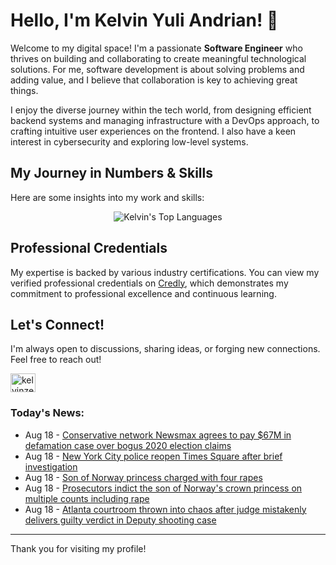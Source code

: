 # Hello, I'm Kelvin Yuli Andrian! 👋

Welcome to my digital space! I'm a passionate **Software Engineer** who thrives on building and collaborating to create meaningful technological solutions. For me, software development is about solving problems and adding value, and I believe that collaboration is key to achieving great things.

I enjoy the diverse journey within the tech world, from designing efficient backend systems and managing infrastructure with a DevOps approach, to crafting intuitive user experiences on the frontend. I also have a keen interest in cybersecurity and exploring low-level systems.

## My Journey in Numbers & Skills

Here are some insights into my work and skills:

<p align="center">
  <img src="https://github-readme-stats.vercel.app/api/top-langs/?username=kelvinzer0&layout=compact&theme=radical" alt="Kelvin's Top Languages" />
</p>

## Professional Credentials

My expertise is backed by various industry certifications. You can view my verified professional credentials on [Credly](https://www.credly.com/users/kelvin-yuli-andrian/badges), which demonstrates my commitment to professional excellence and continuous learning.

## Let's Connect!

I'm always open to discussions, sharing ideas, or forging new connections. Feel free to reach out!

<p align="left">
    <a href="https://linkedin.com/in/kelvinzero" target="blank"><img align="center" src="https://cdn.jsdelivr.net/npm/simple-icons@3.0.1/icons/linkedin.svg" alt="kelvinzero" height="30" width="40" /></a>
</p>

### Today's News:

<!-- feed start -->
- Aug 18 - [Conservative network Newsmax agrees to pay $67M in defamation case over bogus 2020 election claims](https://www.yahoo.com/news/articles/newsmax-agrees-pay-67m-settlement-154603217.html)
- Aug 18 - [New York City police reopen Times Square after brief investigation](https://www.yahoo.com/news/articles/york-city-police-avoid-times-154149075.html)
- Aug 18 - [Son of Norway princess charged with four rapes](https://www.yahoo.com/news/articles/son-norway-princess-charged-four-150611651.html)
- Aug 18 - [Prosecutors indict the son of Norway's crown princess on multiple counts including rape](https://www.yahoo.com/news/articles/prosecutors-indict-son-norways-crown-143302744.html)
- Aug 18 - [Atlanta courtroom thrown into chaos after judge mistakenly delivers guilty verdict in Deputy shooting case](https://www.yahoo.com/news/videos/atlanta-courtroom-thrown-chaos-judge-140333513.html)
<!-- feed end -->

---

Thank you for visiting my profile!
